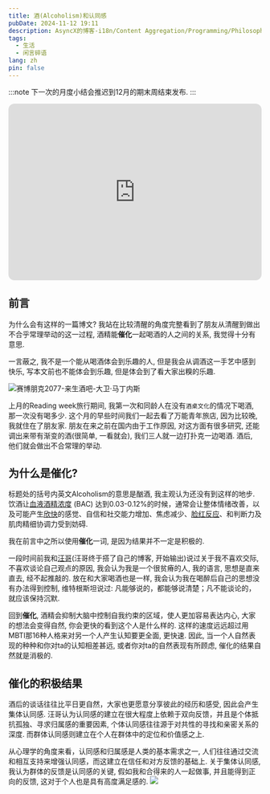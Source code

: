 ```yaml
---
title: 酒(Alcoholism)和认同感
pubDate: 2024-11-12 19:11
description: AsyncX的博客-i18n/Content Aggregation/Programming/Philosophy/Hobbies/i18n多语言/内容聚合/编程/哲学/爱好
tags:
  - 生活
  - 闲言碎语
lang: zh
pin: false
---
```

:::note
下一次的月度小结会推迟到12月的期末周结束发布.
:::

<iframe style="border-radius:12px" src="https://open.spotify.com/embed/track/7MZM9KhwGQG8QJ4BycsnQn?utm_source=generator" width="100%" height="352" frameBorder="0" allowfullscreen="" allow="autoplay; clipboard-write; encrypted-media; fullscreen; picture-in-picture" loading="lazy"></iframe>

## 前言

为什么会有这样的一篇博文? 我站在比较清醒的角度完整看到了朋友从清醒到做出不合乎常理举动的这一过程, 酒精能**催化**一起喝酒的人之间的关系, 我觉得十分有意思.

一言蔽之, 我不是一个能从喝酒体会到乐趣的人, 但是我会从调酒这一手艺中感到快乐, 写本文前也不能体会到乐趣, 但是体会到了看大家出糗的乐趣.

![赛博朋克2077-来生酒吧-大卫·马丁内斯](https://r2.asyncx.top/2024/11/12/202411122111251.webp)

上月的Reading week旅行期间, 我第一次和同龄人在没有`酒桌文化`的情况下喝酒, 那一次没有喝多少. 这个月的早些时间我们一起去看了万能青年旅店, 因为比较晚, 我就住在了朋友家. 朋友在来之前在国内由于工作原因, 对这方面有很多研究, 还能调出来带有渐变的酒(很简单, 一看就会), 我们三人就一边打扑克一边喝酒. 酒后, 他们就会做出不合常理的举动.

## 为什么是催化?
标题处的括号内英文Alcoholism的意思是酗酒, 我主观认为还没有到这样的地步. 饮酒让[血液酒精浓度](https://zh.wikipedia.org/wiki/%E8%A1%80%E6%B6%B2%E9%85%92%E7%B2%BE%E6%BF%83%E5%BA%A6 "血液酒精浓度") (BAC) 达到0.03-0.12%的时候，通常会让整体情绪改善，以及可能产生[欣快](https://zh.wikipedia.org/wiki/%E6%AC%A3%E5%BF%AB "欣快")的感觉、自信和社交能力增加、焦虑减少、[脸红反应](https://zh.wikipedia.org/wiki/%E9%85%92%E7%B2%BE%E5%8F%8D%E5%BA%94 "酒精反应")、和判断力及肌肉精细协调力受到妨碍. 

我在前言中之所以使用**催化**一词, 是因为结果并不一定是积极的.

一段时间前我和[汪哥](https://nortant.com/)(汪哥终于搭了自己的博客, 开始输出)说过关于我不喜欢交际, 不喜欢谈论自己观点的原因, 我会认为我是一个很贫瘠的人, 我的语言, 思想是直来直去, 经不起推敲的. 放在和大家喝酒也是一样, 我会认为我在喝醉后自己的思想没有办法得到控制, 维特根斯坦说过: 凡能够说的，都能够说清楚；凡不能谈论的，就应该保持沉默.

回到**催化**, 酒精会抑制大脑中控制自我约束的区域，使人更加容易表达内心, 大家的想法会变得自然, 你会更快的看到这个人是什么样的. 这样的速度远远超过用MBTI那16种人格来对另一个人产生认知要更全面, 更快速. 因此, 当一个人自然表现的种种和你对ta的认知相差甚远, 或者你对ta的自然表现有所顾虑, 催化的结果自然就是消极的.

## 催化的积极结果

酒后的谈话往往比平日更自然，大家也更愿意分享彼此的经历和感受, 因此会产生集体认同感. 汪哥认为认同感的建立在很大程度上依赖于双向反馈，并且是个体抵抗孤独、寻求归属感的重要因素, 个体认同感往往源于对共性的寻找和亲密关系的深度. 而群体认同感则建立在个人在群体中的定位和价值感之上.

从心理学的角度来看，认同感和归属感是人类的基本需求之一, 人们往往通过交流和相互支持来增强认同感，而这建立在信任和对方反馈的基础上. 关于集体认同感, 我认为群体的反馈是认同感的关键, 假如我和合得来的人一起做事, 并且能得到正向的反馈, 这对于个人也是具有高度满足感的.
![](https://r2.asyncx.top/2024/11/12/202411122200609.webp)

